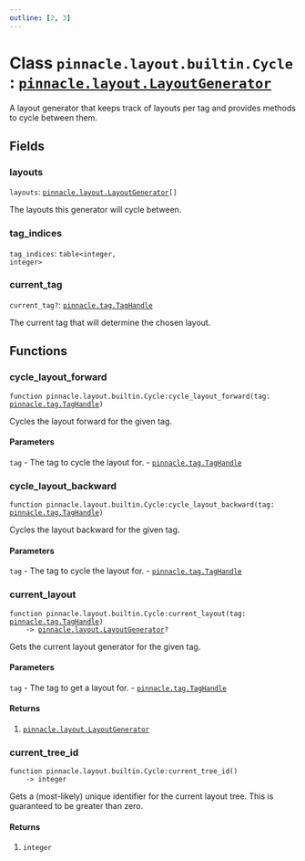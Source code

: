 ```yaml
---
outline: [2, 3]
---
```


# Class `pinnacle.layout.builtin.Cycle` : <code><a href="/lua-reference/main/classes/pinnacle.layout.LayoutGenerator">pinnacle.layout.LayoutGenerator</a></code>


A layout generator that keeps track of layouts per tag
and provides methods to cycle between them.

## Fields

### layouts

`layouts`: <code><a href="/lua-reference/main/classes/pinnacle.layout.LayoutGenerator">pinnacle.layout.LayoutGenerator</a>[]</code>

The layouts this generator will cycle between.

### tag_indices

`tag_indices`: <code>table&lt;integer, integer></code>



### current_tag <Badge type="danger" text="nullable" />

`current_tag?`: <code><a href="/lua-reference/main/classes/pinnacle.tag.TagHandle">pinnacle.tag.TagHandle</a></code>

The current tag that will determine the chosen layout.


## Functions

### <Badge type="method" text="method" /> cycle_layout_forward

<div class="language-lua"><pre><code>function pinnacle.layout.builtin.Cycle:cycle_layout_forward(tag: <a href="/lua-reference/main/classes/pinnacle.tag.TagHandle">pinnacle.tag.TagHandle</a>)</code></pre></div>

Cycles the layout forward for the given tag.


#### Parameters

`tag` - The tag to cycle the layout for.
	- <code><a href="/lua-reference/main/classes/pinnacle.tag.TagHandle">pinnacle.tag.TagHandle</a></code>






### <Badge type="method" text="method" /> cycle_layout_backward

<div class="language-lua"><pre><code>function pinnacle.layout.builtin.Cycle:cycle_layout_backward(tag: <a href="/lua-reference/main/classes/pinnacle.tag.TagHandle">pinnacle.tag.TagHandle</a>)</code></pre></div>

Cycles the layout backward for the given tag.


#### Parameters

`tag` - The tag to cycle the layout for.
	- <code><a href="/lua-reference/main/classes/pinnacle.tag.TagHandle">pinnacle.tag.TagHandle</a></code>






### <Badge type="method" text="method" /> current_layout

<div class="language-lua"><pre><code>function pinnacle.layout.builtin.Cycle:current_layout(tag: <a href="/lua-reference/main/classes/pinnacle.tag.TagHandle">pinnacle.tag.TagHandle</a>)
    -> <a href="/lua-reference/main/classes/pinnacle.layout.LayoutGenerator">pinnacle.layout.LayoutGenerator</a>?</code></pre></div>

Gets the current layout generator for the given tag.



#### Parameters

`tag` - The tag to get a layout for.
	- <code><a href="/lua-reference/main/classes/pinnacle.tag.TagHandle">pinnacle.tag.TagHandle</a></code>



#### Returns

1. <code><a href="/lua-reference/main/classes/pinnacle.layout.LayoutGenerator">pinnacle.layout.LayoutGenerator</a></code>




### <Badge type="method" text="method" /> current_tree_id

<div class="language-lua"><pre><code>function pinnacle.layout.builtin.Cycle:current_tree_id()
    -> integer</code></pre></div>

Gets a (most-likely) unique identifier for the current layout tree.
This is guaranteed to be greater than zero.




#### Returns

1. <code>integer</code>



